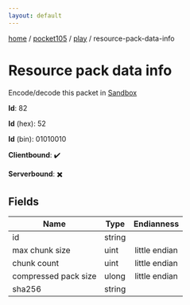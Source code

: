 ```yaml
---
layout: default
---
```


[home](/)  /  [pocket105](/protocol/pocket105)  /  [play](/protocol/pocket105/play)  /  resource-pack-data-info

# Resource pack data info

Encode/decode this packet in [Sandbox](../../../sandbox/pocket105#play.resource_pack_data_info)

**Id**: 82

**Id** (hex): 52

**Id** (bin): 01010010

**Clientbound**: ✔️

**Serverbound**: ✖️

## Fields

Name | Type | Endianness
---|---|:---:
id | string | 
max chunk size | uint | little endian
chunk count | uint | little endian
compressed pack size | ulong | little endian
sha256 | string |
